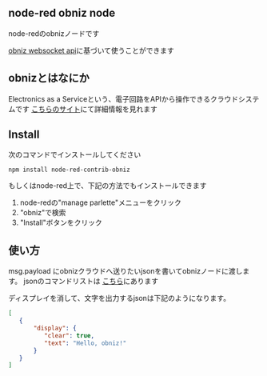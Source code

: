 ## node-red obniz node

node-redのobnizノードです

[obniz websocket api](https://obniz.io/doc/about_obniz_api)に基づいて使うことができます


## obnizとはなにか

Electronics as a Serviceという、電子回路をAPIから操作できるクラウドシステムです
[こちらのサイト](https://obniz.io/doc/)にて詳細情報を見れます



## Install

次のコマンドでインストールしてください
```
npm install node-red-contrib-obniz
```

もしくはnode-red上で、下記の方法でもインストールできます
1. node-redの"manage parlette"メニューをクリック
2. "obniz"で検索
3. "Install"ボタンをクリック


## 使い方

msg.payload にobnizクラウドへ送りたいjsonを書いてobnizノードに渡します。
jsonのコマンドリストは [こちら](https://obniz.io/doc/about_obniz_api)にあります

ディスプレイを消して、文字を出力するjsonは下記のようになります。
```json
[
   {
       "display": {
          "clear": true, 
          "text": "Hello, obniz!"
       }
   }
]
```